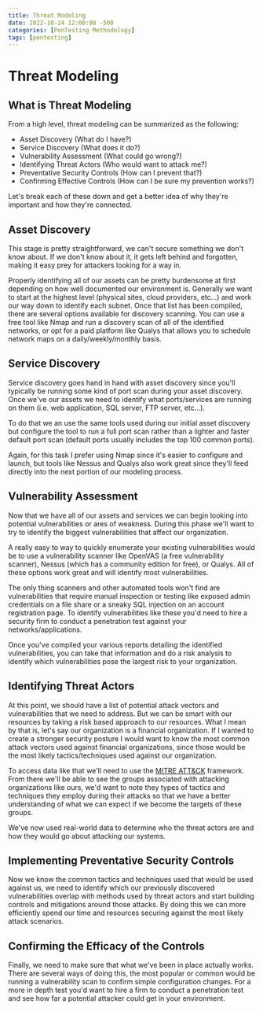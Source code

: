```yaml
---
title: Threat Modeling
date: 2022-10-24 12:00:00 -500 
categories: [PenTesting Methodology]
tags: [pentesting]
---
```


# Threat Modeling

## What is Threat Modeling 

From a high level, threat modeling can be summarized as the following:

- Asset Discovery (What do I have?)
- Service Discovery (What does it do?)
- Vulnerability Assessment (What could go wrong?)
- Identifying Threat Actors (Who would want to attack me?)
- Preventative Security Controls (How can I prevent that?)
- Confirming Effective Controls (How can I be sure my prevention works?)

Let's break each of these down and get a better idea of why they're important and how they're connected.

## Asset Discovery

This stage is pretty straightforward, we can't secure something we don't know about. If we don't know about it, it gets left behind and forgotten, making it easy prey for attackers looking for a way in. 

Properly identifying all of our assets can be pretty burdensome at first depending on how well documented our environment is. Generally we want to start at the highest level (physical sites, cloud providers, etc...) and work our way down to identify each subnet. Once that list has been compiled, there are several options available for discovery scanning. You can use a free tool like Nmap and run a discovery scan of all of the identified networks, or opt for a paid platform like Qualys that allows you to schedule network maps on a daily/weekly/monthly basis.

## Service Discovery

Service discovery goes hand in hand with asset discovery since you'll typically be running some kind of port scan during your asset discovery. Once we've our assets we need to identify what ports/services are running on them (i.e. web application, SQL server, FTP server, etc...).

To do that we an use the same tools used during our initial asset discovery but configure the tool to run a full port scan rather than a lighter and faster default port scan (default ports usually includes the top 100 common ports). 

Again, for this task I prefer using Nmap since it's easier to configure and launch, but tools like Nessus and Qualys also work great since they'll feed directly into the next portion of our modeling process.

## Vulnerability Assessment

Now that we have all of our assets and services we can begin looking into potential vulnerabilities or ares of weakness. During this phase we'll want to try to identify the biggest vulnerabilities that affect our organization. 

A really easy to way to quickly enumerate your existing vulnerabilities would be to use a vulnerability scanner like OpenVAS (a free vulnerability scanner), Nessus (which has a community edition for free), or Qualys. All of these options work great and will identify most vulnerabilities. 

The only thing scanners and other automated tools won't find are vulnerabilities that require manual inspection or testing like exposed admin credentials on a file share or a sneaky SQL injection on an account registration page. To identify vulnerabilities like these you'd need to hire a security firm to conduct a penetration test against your networks/applications. 

Once you've compiled your various reports detailing the identified vulnerabilities, you can take that information and do a risk analysis to identify which vulnerabilities pose the largest risk to your organization.

## Identifying Threat Actors

At this point, we should have a list of potential attack vectors and vulnerabilities that we need to address. But we can be smart with our resources by taking a risk based approach to our resources. What I mean by that is, let's say our organization is a financial organization. If I wanted to create a stronger security posture I would want to know the most common attack vectors used against financial organizations, since those would be the most likely tactics/techniques used against our organization.

To access data like that we'll need to use the [MITRE ATT&CK](https://attack.mitre.org/) framework. From there we'll be able to see the groups associated with attacking organizations like ours, we'd want to note they types of tactics and techniques they employ during their attacks so that we have a better understanding of what we can expect if we become the targets of these groups.

We've now used real-world data to determine who the threat actors are and how they would go about attacking our systems. 

## Implementing Preventative Security Controls

Now we know the common tactics and techniques used that would be used against us, we need to identify which our previously discovered vulnerabilities overlap with methods used by threat actors and start building controls and mitigations around those attacks. By doing this we can more efficiently spend our time and resources securing against the most likely attack scenarios. 

## Confirming the Efficacy of the Controls

Finally, we need to make sure that what we've been in place actually works. There are several ways of doing this, the most popular or common would be running a vulnerability scan to confirm simple configuration changes. For a more in depth test you'd want to hire a firm to conduct a penetration test and see how far a potential attacker could get in your environment. 